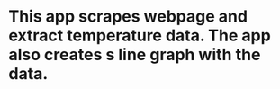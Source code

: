 # This app scrapes webpage and extract temperature data. The app also creates s line graph with the data.